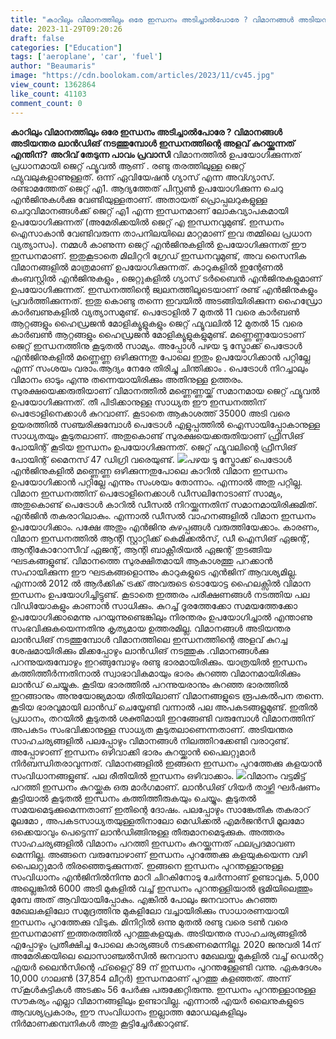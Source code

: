 ```yaml
---
title: "കാറിലും വിമാനത്തിലും ഒരേ ഇന്ധനം അടിച്ചാൽപോരേ ? വിമാനങ്ങൾ അടിയന്തര ലാന്‍ഡിങ് നടത്തുമ്പോൾ ഇന്ധനത്തിന്റെ അളവ് കുറയ്ക്കുന്നത് എന്തിന്?"
date: 2023-11-29T09:20:26
draft: false
categories: ["Education"]
tags: ['aeroplane', 'car', 'fuel']
author: "Beaumaris"
image: "https://cdn.boolokam.com/articles/2023/11/cv45.jpg"
view_count: 1362864
like_count: 41103
comment_count: 0
---
```


**കാറിലും വിമാനത്തിലും ഒരേ ഇന്ധനം അടിച്ചാൽപോരേ ? വിമാനങ്ങൾ അടിയന്തര ലാന്‍ഡിങ് നടത്തുമ്പോൾ ഇന്ധനത്തിന്റെ അളവ് കുറയ്ക്കുന്നത് എന്തിന്?** **അറിവ് തേടുന്ന പാവം പ്രവാസി** വിമാനത്തിൽ ഉപയോഗിക്കുന്നത് പ്രധാനമായി ജെറ്റ് ഫ്യൂവൽ ആണ് . രണ്ടു തരത്തിലുള്ള ജെറ്റ് ഫ്യുവലുകളാണുള്ളത്. ഒന്ന് ഏവിയേഷൻ ഗ്യാസ് എന്ന അവ്ഗ്യാസ്. രണ്ടാമത്തേത് ജെറ്റ് എ1. ആദ്യത്തേത് പിസ്റ്റൺ ഉപയോഗിക്കുന്ന ചെറു എൻജിനുകള്‍ക്കു വേണ്ടിയുള്ളതാണ്. അതായത് പ്രൊപ്പലറുകളുള്ള ചെറുവിമാനങ്ങൾക്ക് ജെറ്റ് എ1 എന്ന ഇന്ധനമാണ് ലോകവ്യാപകമായി ഉപയോഗിക്കുന്നത് (അമേരിക്കയിൽ ജെറ്റ് എ ഇന്ധനവുമുണ്ട്. ഇന്ധനം ഐസാകാൻ വേണ്ടിവരുന്ന താപനിലയിലെ മാറ്റമാണ് ഇവ തമ്മിലെ പ്രധാന വ്യത്യാസം). നമ്മൾ കാണുന്ന ജെറ്റ് എൻജിനുകളിൽ ഉപയോഗിക്കുന്നത് ഈ ഇന്ധനമാണ്. ഇതുകൂടാതെ മിലിറ്ററി ഗ്രേഡ് ഇന്ധനവുമുണ്ട്, അവ സൈനിക വിമാനങ്ങളിൽ മാത്രമാണ് ഉപയോഗിക്കുന്നത്. കാറുകളിൽ ഇന്റേണൽ കംബസ്റ്റിൽ എൻജിനുകളും , ജെറ്റുകളിൽ ഗ്യാസ് ടർബൈൻ എൻജിനുകളുമാണ് ഉപയോഗിക്കുന്നത്. ഇന്ധനത്തിന്റെ ജ്വലനത്തിലൂടെയാണ് രണ്ട് എൻജിനുകളും പ്രവർത്തിക്കുന്നത്. ഇതു കൊണ്ടു തന്നെ ഇവയിൽ അടങ്ങിയിരിക്കുന്ന ഹൈഡ്രോ കാർബണുകളിൽ വ്യത്യാസമുണ്ട്. പെട്രോളിൽ 7 മുതൽ 11 വരെ കാർബൺ ആറ്റങ്ങളും ഹൈഡ്രജൻ മോളിക്യൂളുകളും ജെറ്റ് ഫ്യൂവലിൽ 12 മുതൽ 15 വരെ കാർബൺ ആറ്റങ്ങളും ഹൈഡ്രജൻ മോളിക്യൂളുകളുമുണ്ട്. മണ്ണെണ്ണയോടാണ് ജെറ്റ് ഇന്ധനത്തിനു കൂടുതൽ സാമ്യം. അപ്പോൾ പഴയ ടു സ്ട്രോക്ക് പെട്രോൾ എൻജിനുകളിൽ മണ്ണെണ്ണ ഒഴിക്കുന്നതു പോലെ ഇതും ഉപയോഗിക്കാൻ പറ്റില്ലേ എന്ന് സംശയം വരാം.ആദ്യം നേരേ തിരിച്ചു ചിന്തിക്കാം . പെട്രോൾ നിറച്ചാലും വിമാനം ഓടും എന്നു തന്നെയായിരിക്കും അതിനുള്ള ഉത്തരം. സുരക്ഷയെക്കരുതിയാണ് വിമാനത്തിൽ മണ്ണെണ്ണയ്ക്ക് സമാനമായ ജെറ്റ് ഫ്യൂവൽ ഉപയോഗിക്കുന്നത്. തീ പിടിക്കാനുള്ള സാധ്യത ഈ ഇന്ധനത്തിന് പെട്രോളിനെക്കാൾ കുറവാണ്. കൂടാതെ ആകാശത്ത് 35000 അടി വരെ ഉയരത്തിൽ സഞ്ചരിക്കുമ്പോൾ പെട്രോൾ എളുപ്പത്തിൽ ഐസായിപ്പോകാനുള്ള സാധ്യതയും കൂടുതലാണ്. അതുകൊണ്ട് സുരക്ഷയെക്കരുതിയാണ് ഫ്രീസിങ് പോയിന്റ് കൂടിയ ഇന്ധനം ഉപയോഗിക്കുന്നത്. ജെറ്റ് ഫ്യൂവലിന്റെ ഫ്രീസിങ് പോയിന്റ് മൈനസ് 47 ഡിഗ്രി വരെയുണ്ട്. ![](https://cdn.boolokam.com/articles/2023/11/wfwffwfwf.jpg)പഴയ ടു സ്ട്രോക്ക് പെട്രോൾ എൻജിനുകളിൽ മണ്ണെണ്ണ ഒഴിക്കുന്നതുപോലെ കാറില്‍ വിമാന ഇന്ധനം ഉപയോഗിക്കാൻ പറ്റില്ലേ എന്നും സംശയം തോന്നാം. എന്നാൽ അതു പറ്റില്ല. വിമാന ഇന്ധനത്തിന് പെട്രോളിനെക്കാൾ ഡീസലിനോടാണ് സാമ്യം, അതുകൊണ്ട് പെട്രോൾ കാറിൽ ഡീസൽ നിറയ്ക്കുന്നതിന് സമാനമായിരിക്കുമിത്. ‌എൻജിൻ തകരാറിലാകും. എന്നാൽ ഡീസൽ വാഹനങ്ങളിൽ വിമാന ഇന്ധനം ഉപയോഗിക്കാം. പക്ഷേ അതും എൻജിനു കുഴപ്പങ്ങൾ വരുത്തിയേക്കാം. കാരണം, വിമാന ഇന്ധനത്തിൽ ആന്റി സ്റ്റാറ്റിക്ക് കെമിക്കൽസ്, ഡീ ഐസിങ് ഏജന്റ്, ആന്റികോറോസീവ് ഏജന്റ്, ആന്റി ബാക്റ്റീരിയൽ ഏജന്റ് തുടങ്ങിയ ഘടകങ്ങളുണ്ട്. വിമാനത്തെ സുരക്ഷിതമായി ആകാശത്തു പറക്കാൻ സഹായിക്കുന്ന ഈ ഘടകങ്ങളൊന്നും കാറുകളുടെ എൻ‌ജിന് ആവശ്യമില്ല. എന്നാൽ 2012 ല്‍ ആർക്കിക് ട്രക്ക് അവരുടെ ടൊയോട്ട ഹൈലക്സിൽ വിമാന ഇന്ധനം ഉപയോഗിച്ചിട്ടുണ്ട്. കൂടാതെ ഇത്തരം പരീക്ഷണങ്ങൾ നടത്തിയ പല വിഡിയോകളും കാണാൻ സാധിക്കും. കുറച്ച് ദൂരത്തേക്കോ സമയത്തേക്കോ ഉപയോഗിക്കാമെന്നു പറയുന്നുണ്ടെങ്കിലും നിരന്തരം ഉപയോഗിച്ചാൽ എന്താണു സംഭവിക്കുകയെന്നതിനു കൃത്യമായ ഉത്തരമില്ല. വിമാനങ്ങൾ അടിയന്തര ലാന്‍ഡിങ് നടത്തുമ്പോൾ വിമാനത്തിലെ ഇന്ധനത്തിന്റെ അളവ് കുറച്ച ശേഷമായിരിക്കും മിക്കപ്പോഴും ലാന്‍ഡിങ് നടത്തുക .വിമാനങ്ങള്‍ക്കു പറന്നുയരുമ്പോഴും ഇറങ്ങുമ്പോഴും രണ്ടു ഭാരമായിരിക്കും. യാത്രയിൽ ഇന്ധനം കത്തിത്തീർന്നതിനാൽ സ്വാഭാവികമായും ഭാരം കുറഞ്ഞ വിമാനമായിരിക്കും ലാന്‍ഡ് ചെയ്യുക. കൂടിയ ഭാരത്തില്‍ പറന്നുയരാനും കുറഞ്ഞ ഭാരത്തില്‍ ഇറങ്ങാനും അനുയോജ്യമായ രീതിയിലാണ് വിമാനങ്ങളുടെ രൂപകല്‍പന തന്നെ. കൂടിയ ഭാരവുമായി ലാന്‍ഡ് ചെയ്യേണ്ടി വന്നാല്‍ പല അപകടങ്ങളുമുണ്ട്. ഇതില്‍ പ്രധാനം, തറയില്‍ കൂടുതല്‍ ശക്തിമായി ഇറങ്ങേണ്ടി വരുമ്പോള്‍ വിമാനത്തിന് അപകടം സംഭവിക്കാനുള്ള സാധ്യത കൂടുതലാണെന്നതാണ്. അടിയന്തര സാഹചര്യങ്ങളില്‍ പലപ്പോഴും വിമാനങ്ങൾ നിലത്തിറക്കേണ്ടി വരാറുണ്ട്. അപ്പോഴാണ് ഇന്ധനം ഒഴിവാക്കി ഭാരം കുറയ്ക്കാന്‍ പൈലറ്റുമാര്‍ നിര്‍ബന്ധിതരാവുന്നത്. വിമാനങ്ങളില്‍ ഇങ്ങനെ ഇന്ധനം പുറത്തേക്കു കളയാന്‍ സംവിധാനങ്ങളുണ്ട്. പല രീതിയില്‍ ഇന്ധനം ഒഴിവാക്കാം. ![](https://cdn.boolokam.com/articles/2023/11/qddqfff-1.jpg)വിമാനം വട്ടമിട്ട് പറത്തി ഇന്ധനം കുറയ്ക്കുക ഒരു മാര്‍ഗമാണ്. ലാൻഡിങ് ഗിയർ താഴ്ത്തി ഘർഷണം കൂട്ടിയാൽ കൂടുതല്‍ ഇന്ധനം കത്തിത്തീരുകയും ചെയ്യും. കൂടുതല്‍ സമയമെടുക്കുമെന്നതാണ് ഇതിന്റെ ദോഷം. പലപ്പോഴും സാങ്കേതിക തകരാറ് മൂലമോ , അപകടസാധ്യതയുള്ളതിനാലോ മെഡിക്കല്‍ എമര്‍ജന്‍സി മൂലമോ ഒക്കെയാവും പെട്ടെന്ന് ലാന്‍ഡിങ്ങിനുള്ള തീരുമാനമെടുക്കുക. അത്തരം സാഹചര്യങ്ങളില്‍ വിമാനം പറത്തി ഇന്ധനം കുറയ്ക്കുന്നത് ഫലപ്രദമാവണ മെന്നില്ല. അങ്ങനെ വരുമ്പോഴാണ് ഇന്ധനം പുറത്തേക്കു കളയുകയെന്ന വഴി പൈലറ്റുമാര്‍ തിരഞ്ഞെടുക്കുന്നത്. ഇങ്ങനെ ഇന്ധനം പുറന്തള്ളാനുള്ള സംവിധാനം എൻജിനില്‍നിന്നു മാറി ചിറകിനോടു ചേര്‍ന്നാണ് ഉണ്ടാവുക. 5,000 അല്ലെങ്കിൽ 6000 അടി മുകളില്‍ വച്ച് ഇന്ധനം പുറന്തള്ളിയാല്‍ ഭൂമിയിലെത്തും മുമ്പേ അത് ആവിയായിപ്പോകും. എങ്കില്‍ പോലും ജനവാസം കുറഞ്ഞ മേഖലകളിലോ സമുദ്രത്തിനു മുകളിലോ വച്ചായിരിക്കും സാധാരണയായി ഇന്ധനം പുറത്തേക്കു വിടുക. മിനിറ്റിൽ ഒന്നു മുതൽ രണ്ടു വരെ ടൺ വരെ ഇന്ധനമാണ് ഇത്തരത്തിൽ പുറത്തുകളയുക. അടിയന്തര സാഹചര്യങ്ങളില്‍ എപ്പോഴും പ്രതീക്ഷിച്ച പോലെ കാര്യങ്ങള്‍ നടക്കണമെന്നില്ല. 2020 ജനുവരി 14ന് അമേരിക്കയിലെ ലൊസാഞ്ചല്‍സില്‍ ജനവാസ മേഖലയ്ക്കു മുകളില്‍ വച്ച് ഡെല്‍റ്റ എയര്‍ ലൈന്‍സിന്റെ ഫ്‌ളൈറ്റ് 89 ന് ഇന്ധനം പുറന്തള്ളേണ്ടി വന്നു. ഏകദേശം 10,000 ഗാലണ്‍ (37,854 ലീറ്റര്‍) ഇന്ധനമാണ് പുറത്തു കളഞ്ഞത്. അന്ന് സ്‌കൂള്‍കുട്ടികള്‍ അടക്കം 56 പേര്‍ക്കു പരുക്കേറ്റിരുന്നു. ഇന്ധനം പുറന്തള്ളാനുള്ള സൗകര്യം എല്ലാ വിമാനങ്ങളിലും ഉണ്ടാവില്ല. എന്നാൽ എയർ ലൈനുകളുടെ ആവശ്യപ്രകാരം, ഈ സംവിധാനം ഇല്ലാത്ത മോഡലുകളിലും നിർമാണക്കമ്പനികൾ അതു കൂട്ടിച്ചേർക്കാറുണ്ട്.
